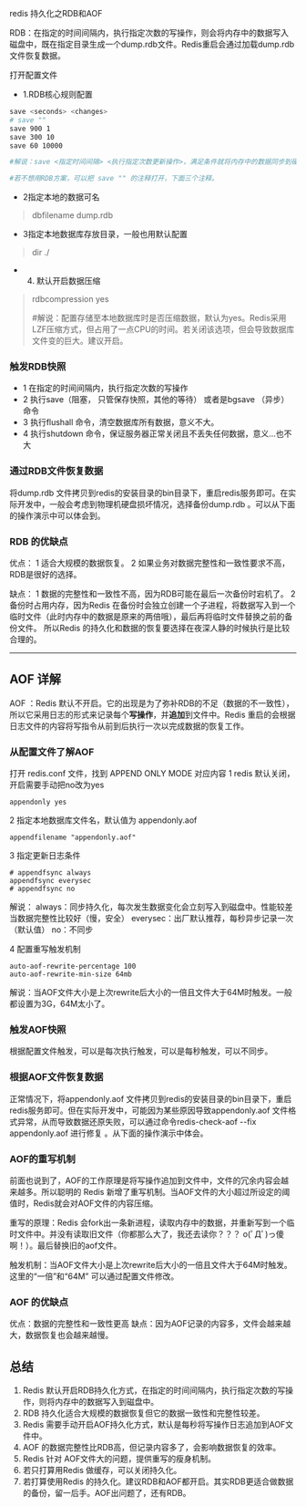 redis 持久化之RDB和AOF

RDB：在指定的时间间隔内，执行指定次数的写操作，则会将内存中的数据写入磁盘中，既在指定目录生成一个dump.rdb文件。Redis重启会通过加载dump.rdb文件恢复数据。

打开配置文件

- 1.RDB核心规则配置

```bash
save <seconds> <changes>
# save ""
save 900 1
save 300 10
save 60 10000

#解说：save <指定时间间隔> <执行指定次数更新操作>，满足条件就将内存中的数据同步到硬盘中。官方出厂配置默认是 900秒内有1个更改，300秒内有10个更改以及60秒内有10000个更改，则将内存中的数据快照写入磁盘。

#若不想用RDB方案，可以把 save "" 的注释打开，下面三个注释。
```

- 2指定本地的数据可名

> dbfilename dump.rdb

- 3指定本地数据库存放目录，一般也用默认配置

> dir ./

- 4. 默认开启数据压缩

> rdbcompression yes
>
> #解说：配置存储至本地数据库时是否压缩数据，默认为yes。Redis采用LZF压缩方式，但占用了一点CPU的时间。若关闭该选项，但会导致数据库文件变的巨大。建议开启。

### 触发RDB快照

- 1 在指定的时间间隔内，执行指定次数的写操作
- 2 执行save（阻塞， 只管保存快照，其他的等待） 或者是bgsave （异步）命令
- 3 执行flushall 命令，清空数据库所有数据，意义不大。
- 4 执行shutdown 命令，保证服务器正常关闭且不丢失任何数据，意义...也不大

### 通过RDB文件恢复数据

将dump.rdb 文件拷贝到redis的安装目录的bin目录下，重启redis服务即可。在实际开发中，一般会考虑到物理机硬盘损坏情况，选择备份dump.rdb 。可以从下面的操作演示中可以体会到。

### RDB 的优缺点

优点：
1 适合大规模的数据恢复。
2 如果业务对数据完整性和一致性要求不高，RDB是很好的选择。

缺点：
1 数据的完整性和一致性不高，因为RDB可能在最后一次备份时宕机了。
2 备份时占用内存，因为Redis 在备份时会独立创建一个子进程，将数据写入到一个临时文件（此时内存中的数据是原来的两倍哦），最后再将临时文件替换之前的备份文件。
所以Redis 的持久化和数据的恢复要选择在夜深人静的时候执行是比较合理的。



****

## AOF 详解

AOF ：Redis 默认不开启。它的出现是为了弥补RDB的不足（数据的不一致性），所以它采用日志的形式来记录每个**写操作**，并**追加**到文件中。Redis 重启的会根据日志文件的内容将写指令从前到后执行一次以完成数据的恢复工作。

### 从配置文件了解AOF

打开 redis.conf 文件，找到 APPEND ONLY MODE 对应内容
1 redis 默认关闭，开启需要手动把no改为yes

```
appendonly yes
```

2 指定本地数据库文件名，默认值为 appendonly.aof

```
appendfilename "appendonly.aof"
```

3 指定更新日志条件

```
# appendfsync always
appendfsync everysec
# appendfsync no
```

解说：
always：同步持久化，每次发生数据变化会立刻写入到磁盘中。性能较差当数据完整性比较好（慢，安全）
everysec：出厂默认推荐，每秒异步记录一次（默认值）
no：不同步

4 配置重写触发机制

```
auto-aof-rewrite-percentage 100
auto-aof-rewrite-min-size 64mb
```

解说：当AOF文件大小是上次rewrite后大小的一倍且文件大于64M时触发。一般都设置为3G，64M太小了。

### 触发AOF快照

根据配置文件触发，可以是每次执行触发，可以是每秒触发，可以不同步。

### 根据AOF文件恢复数据

正常情况下，将appendonly.aof 文件拷贝到redis的安装目录的bin目录下，重启redis服务即可。但在实际开发中，可能因为某些原因导致appendonly.aof 文件格式异常，从而导致数据还原失败，可以通过命令redis-check-aof --fix appendonly.aof 进行修复 。从下面的操作演示中体会。

### AOF的重写机制

前面也说到了，AOF的工作原理是将写操作追加到文件中，文件的冗余内容会越来越多。所以聪明的 Redis 新增了重写机制。当AOF文件的大小超过所设定的阈值时，Redis就会对AOF文件的内容压缩。

重写的原理：Redis 会fork出一条新进程，读取内存中的数据，并重新写到一个临时文件中。并没有读取旧文件（你都那么大了，我还去读你？？？ o(ﾟДﾟ)っ傻啊！）。最后替换旧的aof文件。

触发机制：当AOF文件大小是上次rewrite后大小的一倍且文件大于64M时触发。这里的“一倍”和“64M” 可以通过配置文件修改。

### AOF 的优缺点

优点：数据的完整性和一致性更高
缺点：因为AOF记录的内容多，文件会越来越大，数据恢复也会越来越慢。







## 总结

1. Redis 默认开启RDB持久化方式，在指定的时间间隔内，执行指定次数的写操作，则将内存中的数据写入到磁盘中。
2. RDB 持久化适合大规模的数据恢复但它的数据一致性和完整性较差。
3. Redis 需要手动开启AOF持久化方式，默认是每秒将写操作日志追加到AOF文件中。
4. AOF 的数据完整性比RDB高，但记录内容多了，会影响数据恢复的效率。
5. Redis 针对 AOF文件大的问题，提供重写的瘦身机制。
6. 若只打算用Redis 做缓存，可以关闭持久化。
7. 若打算使用Redis 的持久化。建议RDB和AOF都开启。其实RDB更适合做数据的备份，留一后手。AOF出问题了，还有RDB。



























